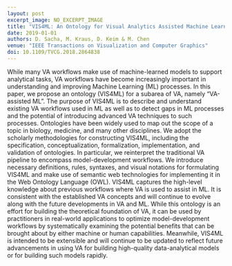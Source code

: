 ```yaml
---
layout: post
excerpt_image: NO_EXCERPT_IMAGE
title: "VIS4ML: An Ontology for Visual Analytics Assisted Machine Learning"
date: 2019-01-01
authors: D. Sacha, M. Kraus, D. Keim & M. Chen
venue: "IEEE Transactions on Visualization and Computer Graphics"
doi: 10.1109/TVCG.2018.2864838
---
```

While many VA workflows make use of machine-learned models to support analytical tasks, VA workflows have become increasingly important in understanding and improving Machine Learning (ML) processes. In this paper, we propose an ontology (VIS4ML) for a subarea of VA, namely “VA-assisted ML”. The purpose of VIS4ML is to describe and understand existing VA workflows used in ML as well as to detect gaps in ML processes and the potential of introducing advanced VA techniques to such processes. Ontologies have been widely used to map out the scope of a topic in biology, medicine, and many other disciplines. We adopt the scholarly methodologies for constructing VIS4ML, including the specification, conceptualization, formalization, implementation, and validation of ontologies. In particular, we reinterpret the traditional VA pipeline to encompass model-development workflows. We introduce necessary definitions, rules, syntaxes, and visual notations for formulating VIS4ML and make use of semantic web technologies for implementing it in the Web Ontology Language (OWL). VIS4ML captures the high-level knowledge about previous workflows where VA is used to assist in ML. It is consistent with the established VA concepts and will continue to evolve along with the future developments in VA and ML. While this ontology is an effort for building the theoretical foundation of VA, it can be used by practitioners in real-world applications to optimize model-development workflows by systematically examining the potential benefits that can be brought about by either machine or human capabilities. Meanwhile, VIS4ML is intended to be extensible and will continue to be updated to reflect future advancements in using VA for building high-quality data-analytical models or for building such models rapidly.

